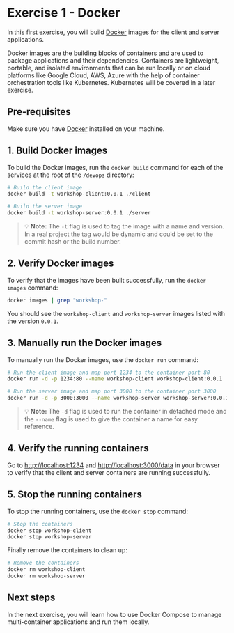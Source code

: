 # Exercise 1 - Docker

In this first exercise, you will build [Docker](https://docs.docker.com/guides/docker-overview/) images for the client and server applications.

Docker images are the building blocks of containers and are used to package applications and their dependencies. Containers are lightweight, portable, and isolated environments that can be run locally or on cloud platforms like Google Cloud, AWS, Azure with the help of container orchestration tools like Kubernetes. Kubernetes will be covered in a later exercise.

## Pre-requisites

Make sure you have [Docker](https://docs.docker.com/get-docker/) installed on your machine.

## 1. Build Docker images

To build the Docker images, run the `docker build` command for each of the services at the root of the `/devops` directory:

```sh
# Build the client image
docker build -t workshop-client:0.0.1 ./client

# Build the server image
docker build -t workshop-server:0.0.1 ./server
```

> 💡 **Note:** The `-t` flag is used to tag the image with a name and version.
> In a real project the tag would be dynamic and could be set to the commit hash or the build number.

## 2. Verify Docker images

To verify that the images have been built successfully, run the `docker images` command:

```sh
docker images | grep "workshop-"
```

You should see the `workshop-client` and `workshop-server` images listed with the version `0.0.1`.

## 3. Manually run the Docker images

To manually run the Docker images, use the `docker run` command:

```sh
# Run the client image and map port 1234 to the container port 80
docker run -d -p 1234:80 --name workshop-client workshop-client:0.0.1

# Run the server image and map port 3000 to the container port 3000
docker run -d -p 3000:3000 --name workshop-server workshop-server:0.0.1
```

> 💡 **Note:** The `-d` flag is used to run the container in detached mode
> and the `--name` flag is used to give the container a name for easy reference.

## 4. Verify the running containers

Go to [http://localhost:1234](http://localhost:1234) and [http://localhost:3000/data](http://localhost:3000/data) in your browser to verify that the client and server containers are running successfully.

## 5. Stop the running containers

To stop the running containers, use the `docker stop` command:

```sh
# Stop the containers
docker stop workshop-client
docker stop workshop-server
```

Finally remove the containers to clean up:

```sh
# Remove the containers
docker rm workshop-client
docker rm workshop-server
```

## Next steps

In the next exercise, you will learn how to use Docker Compose to manage multi-container applications and run them locally.
